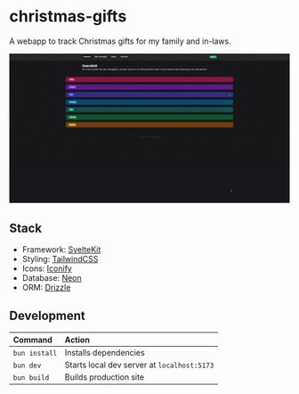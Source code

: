 # christmas-gifts

A webapp to track Christmas gifts for my family and in-laws.

![A screen recording of the homepage of the website. It shows the interaction with the various elements.](assets/screengrab.gif)

## Stack

-   Framework: [SvelteKit](https://kit.svelte.dev/)
-   Styling: [TailwindCSS](https://tailwindcss.com/)
-   Icons: [Iconify](https://iconify.com/)
-   Database: [Neon](https://neon.tech/)
-   ORM: [Drizzle](https://orm.drizzle.team/)

## Development

| Command       | Action                                      |
| :------------ | :------------------------------------------ |
| `bun install` | Installs dependencies                       |
| `bun dev`     | Starts local dev server at `localhost:5173` |
| `bun build`   | Builds production site                      |
